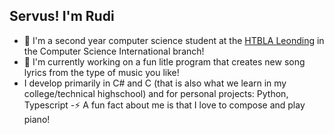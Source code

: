 ## Servus! I'm Rudi

- 🌱 I'm a second year computer science student at the [HTBLA Leonding](https://www.htl-leonding.at/ueber-uns/) in the Computer Science International branch!
- 🔭 I'm currently working on a fun litle program that creates new song lyrics from the type of music you like!
- I develop primarily in C# and C (that is also what we learn in my college/technical highschool) and for personal projects: Python, Typescript
-⚡ A fun fact about me is that I love to compose and play piano!

<!--
**if230033/if230033** is a ✨ _special_ ✨ repository because its `README.md` (this file) appears on your GitHub profile.

Here are some ideas to get you started:

- 🔭 I’m currently working on ...
- 🌱 I’m currently learning ...
- 👯 I’m looking to collaborate on ...
- 🤔 I’m looking for help with ...
- 💬 Ask me about ...
- 📫 How to reach me: ...
- 😄 Pronouns: ...
- ⚡ Fun fact: ...
-->

